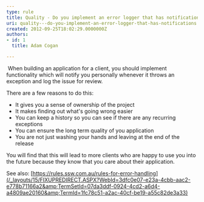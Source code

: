 ```yaml
---
type: rule
title: Quality - Do you implement an error logger that has notifications?
uri: quality---do-you-implement-an-error-logger-that-has-notifications
created: 2012-09-25T18:02:29.0000000Z
authors:
- id: 1
  title: Adam Cogan

---
```


​                     When building an application for a client, you should implement functionality which                     will notify you personally whenever it throws an exception and log the issue for                     review.
 
There are a few reasons to do this:

- It gives you a sense of ownership of the project
- It makes finding out what's going wrong easier
- You can keep a history so you can see if there are any recurring exceptions
- You can ensure the long term quality of you application
- You are not just washing your hands and leaving at the end of the release


You will find that this will lead to more clients who are happy to use you into                     the future because they know that you care about their application.

See also: ​[https://rules.ssw.com.au/rules-for-error-handling​​](/_layouts/15/FIXUPREDIRECT.ASPX?WebId=3dfc0e07-e23a-4cbb-aac2-e778b71166a2&amp;TermSetId=07da3ddf-0924-4cd2-a6d4-a4809ae20160&amp;TermId=1fc78c51-a2ac-40cf-be19-a55c82de3a33)
